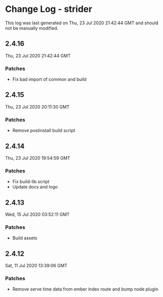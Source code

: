 # Change Log - strider

This log was last generated on Thu, 23 Jul 2020 21:42:44 GMT and should not be manually modified.

## 2.4.16
Thu, 23 Jul 2020 21:42:44 GMT

### Patches

- Fix bad import of common and build

## 2.4.15
Thu, 23 Jul 2020 20:11:30 GMT

### Patches

- Remove postinstall build script

## 2.4.14
Thu, 23 Jul 2020 19:54:59 GMT

### Patches

- Fix build-lib script
- Update docs and logo

## 2.4.13
Wed, 15 Jul 2020 03:52:11 GMT

### Patches

- Build assets

## 2.4.12
Sat, 11 Jul 2020 13:39:06 GMT

### Patches

- Remove serve time data from ember index route and bump node plugin

